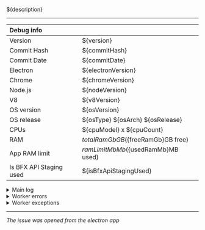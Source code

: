 ${description}

---

| Debug info | |
| :--- | :--- |
| Version | ${version} |
| Commit Hash | ${commitHash} |
| Commit Date | ${commitDate} |
| Electron | ${electronVersion} |
| Chrome | ${chromeVersion} |
| Node.js | ${nodeVersion} |
| V8 | ${v8Version} |
| OS version | ${osVersion} |
| OS release | ${osType} ${osArch} ${osRelease} |
| CPUs | ${cpuModel} x ${cpuCount} |
| RAM | ${totalRamGb}GB (${freeRamGb}GB free) |
| App RAM limit | ${ramLimitMb}Mb (${usedRamMb}MB used) |
| Is BFX API Staging used | ${isBfxApiStagingUsed} |

<details>

<summary>Main log</summary>

```vim
${mainLog}
```

</details>

<details>

<summary>Worker errors</summary>

```vim
${workerErrors}
```

</details>

<details>

<summary>Worker exceptions</summary>

```vim
${workerExceptions}
```

</details>

---

*The issue was opened from the electron app*
